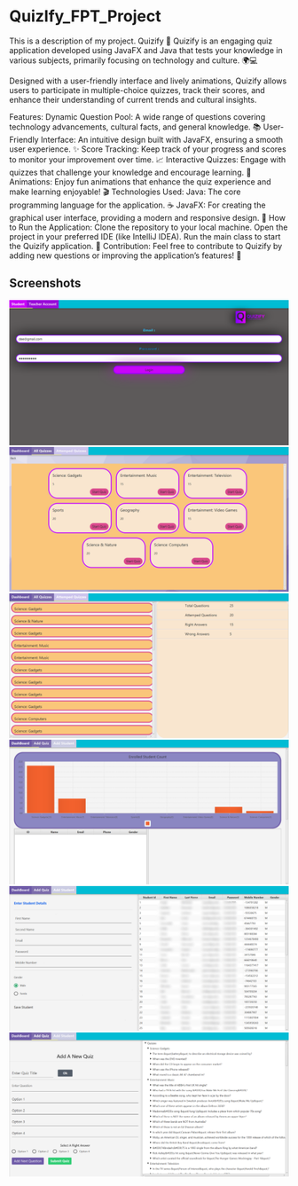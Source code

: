 # QuizIfy_FPT_Project
This is a description of my project.
Quizify 🎉
Quizify is an engaging quiz application developed using JavaFX and Java that tests your knowledge in various subjects, primarily focusing on technology and culture. 🌍💻

Designed with a user-friendly interface and lively animations, Quizify allows users to participate in multiple-choice quizzes, track their scores, and enhance their understanding of current trends and cultural insights.

Features:
Dynamic Question Pool: A wide range of questions covering technology advancements, cultural facts, and general knowledge. 📚
User-Friendly Interface: An intuitive design built with JavaFX, ensuring a smooth user experience. ✨
Score Tracking: Keep track of your progress and scores to monitor your improvement over time. 📈
Interactive Quizzes: Engage with quizzes that challenge your knowledge and encourage learning. 🧠
Animations: Enjoy fun animations that enhance the quiz experience and make learning enjoyable! 🎬
Technologies Used:
Java: The core programming language for the application. ☕
JavaFX: For creating the graphical user interface, providing a modern and responsive design. 🎨
How to Run the Application:
Clone the repository to your local machine.
Open the project in your preferred IDE (like IntelliJ IDEA).
Run the main class to start the Quizify application. 🚀
Contribution:
Feel free to contribute to Quizify by adding new questions or improving the application’s features! 🤝
## Screenshots

![Screenshot 1](https://github.com/KASPAROV2005/QuizIfy_FPT_Project/blob/master/cap1.PNG?raw=true)
![Screenshot 2](https://github.com/KASPAROV2005/QuizIfy_FPT_Project/blob/master/cap2.PNG?raw=true)
![Screenshot 3](https://github.com/KASPAROV2005/QuizIfy_FPT_Project/blob/master/cap3.PNG?raw=true)
![Screenshot 4](https://github.com/KASPAROV2005/QuizIfy_FPT_Project/blob/master/admin_Dashboard.PNG?raw=true)
![Screenshot 4](https://github.com/KASPAROV2005/QuizIfy_FPT_Project/blob/master/admin_AddStudent.PNG?raw=true)
![Screenshot 4](https://github.com/KASPAROV2005/QuizIfy_FPT_Project/blob/master/admin_AddQuiz.PNG?raw=true)
